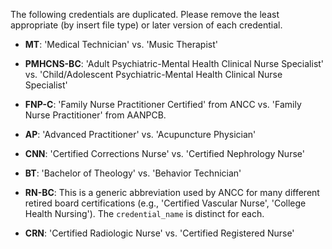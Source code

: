 The following credentials are duplicated. Please remove the least appropriate (by insert file type)
or later version of each credential.

- __MT__: 'Medical Technician' vs. 'Music Therapist'

- __PMHCNS-BC__: 'Adult Psychiatric-Mental Health Clinical Nurse Specialist' vs. 'Child/Adolescent Psychiatric-Mental Health Clinical Nurse Specialist'

- __FNP-C__: 'Family Nurse Practitioner Certified' from ANCC vs. 'Family Nurse Practitioner' from AANPCB.

- __AP__: 'Advanced Practitioner' vs. 'Acupuncture Physician'

- __CNN__: 'Certified Corrections Nurse' vs. 'Certified Nephrology Nurse'

- __BT__: 'Bachelor of Theology' vs. 'Behavior Technician'

- __RN-BC__: This is a generic abbreviation used by ANCC for many different retired board certifications (e.g., 'Certified Vascular Nurse', 'College Health Nursing'). The `credential_name` is distinct for each.

- __CRN__: 'Certified Radiologic Nurse' vs. 'Certified Registered Nurse' 

